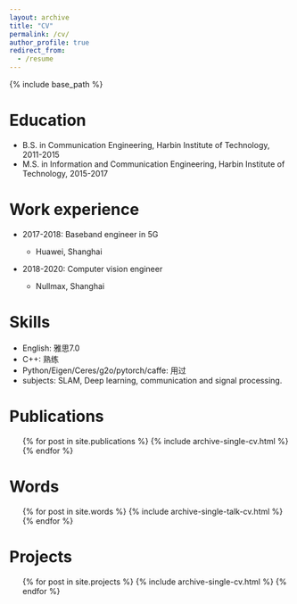 ```yaml
---
layout: archive
title: "CV"
permalink: /cv/
author_profile: true
redirect_from:
  - /resume
---
```


{% include base_path %}

Education
======
* B.S. in Communication Engineering, Harbin Institute of Technology, 2011-2015
* M.S. in Information and Communication Engineering, Harbin Institute of Technology, 2015-2017

Work experience
======
* 2017-2018: Baseband engineer in 5G
  * Huawei, Shanghai

* 2018-2020: Computer vision engineer
  * Nullmax, Shanghai
  
Skills
======
* English: 雅思7.0
* C++: 熟练
* Python/Eigen/Ceres/g2o/pytorch/caffe: 用过
* subjects: SLAM, Deep learning, communication and signal processing.

Publications
======
  <ul>{% for post in site.publications %}
    {% include archive-single-cv.html %}
  {% endfor %}</ul>
  
Words
======
  <ul>{% for post in site.words %}
    {% include archive-single-talk-cv.html %}
  {% endfor %}</ul>
  
Projects
======
  <ul>{% for post in site.projects %}
    {% include archive-single-cv.html %}
  {% endfor %}</ul>
  

